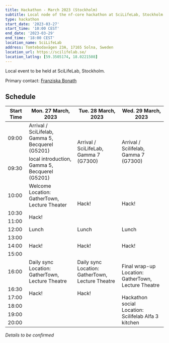 ```yaml
---
title: Hackathon - March 2023 (Stockholm)
subtitle: Local node of the nf-core hackathon at SciLifeLab, Stockholm.
type: hackathon
start_date: '2023-03-27'
start_time: '10:00 CEST'
end_date: '2023-03-29'
end_time: '18:00 CEST'
location_name: SciLifeLab
address: Tomtebodavägen 23A, 17165 Solna, Sweden
location_url: https://scilifelab.se/
location_latlng: [59.3505174, 18.0221508]
---
```


Local event to be held at SciLifeLab, Stockholm.

Primary contact: [<i class="fab fa-slack"></i> Franziska Bonath](https://nfcore.slack.com/team/UGP9YUCKD)

## Schedule

<div class="table-responsive">
    <table class="table table-hover table-sm table-bordered">
        <thead>
            <tr>
                <th>Start Time</th>
                <th>Mon. 27 March, 2023</th>
                <th>Tue. 28 March, 2023</th>
                <th>Wed. 29 March, 2023</th>
            </tr>
        </thead>
        <tbody>
            <tr>
                <td data-timestamp="1679900400" data-timeformat="HH:mm z">09:00</td>
                <td rowspan="1">Arrival / SciLifelab, Gamma 5, Becquerel (G5201)</td>
                <td rowspan="2">Arrival / SciLifeLab, Gamma 7 (G7300)</td>
                <td rowspan="2">Arrival / Scilifelab, Gamma 7 (G7300)</td>
            </tr>
            <tr>
                <td data-timestamp="1679909400" data-timeformat="HH:mm z">09:30</td>
                <td rowspan="1">local introduction, Gamma 5, Becquerel (G5201)</td>
            </tr>
            <tr>
                <td data-timestamp="1679904000" data-timeformat="HH:mm z">10:00</td>
                <td rowspan="1">Welcome<br>Location: GatherTown, Lecture Theater</td>
                <td rowspan="3">Hack!</td>
                <td rowspan="3">Hack!</td>
            </tr>
            <tr>
                <td data-timestamp="1679905800" data-timeformat="HH:mm z">10:30</td>
                <td rowspan="2">Hack!</td>
            </tr>
            <tr>
                <td data-timestamp="1679907600" data-timeformat="HH:mm z">11:00</td>
            </tr>
            <tr>
                <td data-timestamp="1679914800" data-timeformat="HH:mm z">12:00</td>
                <td rowspan="1">Lunch</td>
                <td rowspan="1">Lunch</td>
                <td rowspan="1">Lunch</td>
            </tr>
            <tr>
                <td data-timestamp="1679914800" data-timeformat="HH:mm z">13:00</td>
                <td rowspan="3">Hack!</td>
                <td rowspan="3">Hack!</td>
                <td rowspan="3">Hack!</td>            
            </tr>
            <tr>
                <td data-timestamp="1679918400" data-timeformat="HH:mm z">14:00</td>
            </tr>
            <tr>
                <td data-timestamp="1679922000" data-timeformat="HH:mm z">15:00</td>
            </tr>
            <tr>
                <td data-timestamp="1679925600"  data-timeformat="HH:mm z">16:00</td>
                <td rowspan="1">Daily sync<br>Location: GatherTown, Lecture Theatre</td>
                <td rowspan="1">Daily sync<br>Location: GatherTown, Lecture Theatre</td>
                <td rowspan="2">Final wrap-up<br>Location: GatherTown, Lecture Theatre</td>
            </tr>
            <tr>
                <td data-timestamp="1679927400" data-timeformat="HH:mm z">16:30</td>
                <td rowspan="2">Hack!</td>
                <td rowspan="2">Hack!</td>
            </tr>
            <tr>
                <td data-timestamp="1679936400" data-timeformat="HH:mm z">17:00</td>
                <td rowspan="4">Hackathon social<br>Location: Scilifelab Alfa 3 kitchen</td>
            </tr>
            <tr>
                <td data-timestamp="1679940000" data-timeformat="HH:mm z">18:00</td>
                <td rowspan="3"></td>
                <td rowspan="3"></td>
            </tr>
            <tr>
                <td data-timestamp="1679936400" data-timeformat="HH:mm z">19:00</td>
            </tr>
            <tr>
                <td data-timestamp="1679940000" data-timeformat="HH:mm z">20:00</td>
            </tr>
        </tbody>
    </table>
</div>

_Details to be confirmed_
